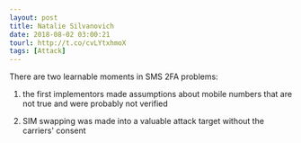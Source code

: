 ```yaml
---
layout: post
title: Natalie Silvanovich
date: 2018-08-02 03:00:21
tourl: http://t.co/cvLYtxhmoX
tags: [Attack]
---
```

There are two learnable moments in SMS 2FA problems:

1) the first implementors made assumptions about mobile numbers that are not true and were probably not verified

2) SIM swapping was made into a valuable attack target without the carriers' consent